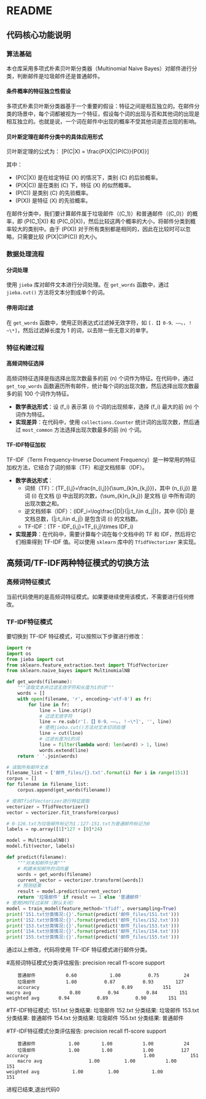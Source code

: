 # README

## 代码核心功能说明

### 算法基础
本仓库采用多项式朴素贝叶斯分类器（Multinomial Naive Bayes）对邮件进行分类，判断邮件是垃圾邮件还是普通邮件。

#### 条件概率的特征独立性假设
多项式朴素贝叶斯分类器基于一个重要的假设：特征之间是相互独立的。在邮件分类的场景中，每个词都被视为一个特征，假设每个词的出现与否和其他词的出现是相互独立的。也就是说，一个词在邮件中出现的概率不受其他词是否出现的影响。

#### 贝叶斯定理在邮件分类中的具体应用形式
贝叶斯定理的公式为：
\[P(C|X) = \frac{P(X|C)P(C)}{P(X)}\]

其中：
- \(P(C|X)\) 是在给定特征 \(X\) 的情况下，类别 \(C\) 的后验概率。
- \(P(X|C)\) 是在类别 \(C\) 下，特征 \(X\) 的似然概率。
- \(P(C)\) 是类别 \(C\) 的先验概率。
- \(P(X)\) 是特征 \(X\) 的先验概率。

在邮件分类中，我们要计算邮件属于垃圾邮件（\(C_1\)）和普通邮件（\(C_0\)）的概率，即 \(P(C_1|X)\) 和 \(P(C_0|X)\)，然后比较这两个概率的大小，将邮件分类到概率较大的类别中。由于 \(P(X)\) 对于所有类别都是相同的，因此在比较时可以忽略，只需要比较 \(P(X|C)P(C)\) 的大小。

### 数据处理流程

#### 分词处理
使用 `jieba` 库对邮件文本进行分词处理。在 `get_words` 函数中，通过 `jieba.cut()` 方法将文本分割成单个的词。

#### 停用词过滤
在 `get_words` 函数中，使用正则表达式过滤掉无效字符，如 `[.【】0-9、——。，！~\*]`，然后过滤掉长度为 1 的词，以去除一些无意义的单字。

### 特征构建过程

#### 高频词特征选择
高频词特征选择是指选择出现次数最多的前 \(n\) 个词作为特征。在代码中，通过 `get_top_words` 函数遍历所有邮件，统计每个词的出现次数，然后选择出现次数最多的前 100 个词作为特征。

- **数学表达形式**：设 \(f_i\) 表示第 \(i\) 个词的出现频率，选择 \(f_i\) 最大的前 \(n\) 个词作为特征。
- **实现差异**：在代码中，使用 `collections.Counter` 统计词的出现次数，然后通过 `most_common` 方法选择出现次数最多的前 \(n\) 个词。

#### TF-IDF特征加权
TF-IDF（Term Frequency-Inverse Document Frequency）是一种常用的特征加权方法，它结合了词的频率（TF）和逆文档频率（IDF）。

- **数学表达形式**：
  - 词频（TF）：\(TF_{i,j}=\frac{n_{i,j}}{\sum_{k}n_{k,j}}\)，其中 \(n_{i,j}\) 是词 \(i\) 在文档 \(j\) 中出现的次数，\(\sum_{k}n_{k,j}\) 是文档 \(j\) 中所有词的出现次数之和。
  - 逆文档频率（IDF）：\(IDF_i=\log\frac{|D|}{|j:t_i\in d_j|}\)，其中 \(|D|\) 是文档总数，\(|j:t_i\in d_j|\) 是包含词 \(i\) 的文档数。
  - TF-IDF：\(TF - IDF_{i,j}=TF_{i,j}\times IDF_i\)
- **实现差异**：在代码中，需要计算每个词在每个文档中的 TF 和 IDF，然后将它们相乘得到 TF-IDF 值。可以使用 `sklearn` 库中的 `TfidfVectorizer` 来实现。

## 高频词/TF-IDF两种特征模式的切换方法

### 高频词特征模式
当前代码使用的是高频词特征模式。如果要继续使用该模式，不需要进行任何修改。

### TF-IDF特征模式
要切换到 TF-IDF 特征模式，可以按照以下步骤进行修改：

```python
import re
import os
from jieba import cut
from sklearn.feature_extraction.text import TfidfVectorizer
from sklearn.naive_bayes import MultinomialNB

def get_words(filename):
    """读取文本并过滤无效字符和长度为1的词"""
    words = []
    with open(filename, 'r', encoding='utf-8') as fr:
        for line in fr:
            line = line.strip()
            # 过滤无效字符
            line = re.sub(r'[.【】0-9、——。，！~\*]', '', line)
            # 使用jieba.cut()方法对文本切词处理
            line = cut(line)
            # 过滤长度为1的词
            line = filter(lambda word: len(word) > 1, line)
            words.extend(line)
    return ' '.join(words)

# 读取所有邮件文本
filename_list = ['邮件_files/{}.txt'.format(i) for i in range(151)]
corpus = []
for filename in filename_list:
    corpus.append(get_words(filename))

# 使用TfidfVectorizer进行特征提取
vectorizer = TfidfVectorizer()
vector = vectorizer.fit_transform(corpus)

# 0-126.txt为垃圾邮件标记为1；127-151.txt为普通邮件标记为0
labels = np.array([1]*127 + [0]*24)

model = MultinomialNB()
model.fit(vector, labels)

def predict(filename):
    """对未知邮件分类"""
    # 构建未知邮件的词向量
    words = get_words(filename)
    current_vector = vectorizer.transform([words])
    # 预测结果
    result = model.predict(current_vector)
    return '垃圾邮件' if result == 1 else '普通邮件'
# 使用SMOTE过采样（默认关闭）
model = train_model(feature_method='tfidf', oversampling=True)
print('151.txt分类情况:{}'.format(predict('邮件_files/151.txt')))
print('152.txt分类情况:{}'.format(predict('邮件_files/152.txt')))
print('153.txt分类情况:{}'.format(predict('邮件_files/153.txt')))
print('154.txt分类情况:{}'.format(predict('邮件_files/154.txt')))
print('155.txt分类情况:{}'.format(predict('邮件_files/155.txt')))
```

通过以上修改，代码将使用 TF-IDF 特征模式进行邮件分类。

#高频词特征模式分类评估报告:
             			 precision    recall      f1-score   support

        普通邮件      	   0.60      	   1.00          0.75         24
        垃圾邮件       	   1.00          0.87          0.93        127
    	accuracy                              0.89           151
   	macro avg       	   0.80          0.94          0.84        151
	weighted avg       0.94          0.89          0.90        151


#TF-IDF特征模式:
151.txt 分类结果: 垃圾邮件
152.txt 分类结果: 垃圾邮件
153.txt 分类结果: 普通邮件
154.txt 分类结果: 垃圾邮件
155.txt 分类结果: 普通邮件

#TF-IDF特征模式分类评估报告:
              			    precision    	recall  	f1-score   	    support

        普通邮件       		1.00      	1.00      	   1.00           24
        垃圾邮件       		1.00      	1.00      	   1.00          127
	accuracy                           				  1.00             151
        macro avg                 1.00         1.00      	  1.00       	     151
	weighted avg            1.00         1.00            1.00             151


进程已结束,退出代码0
